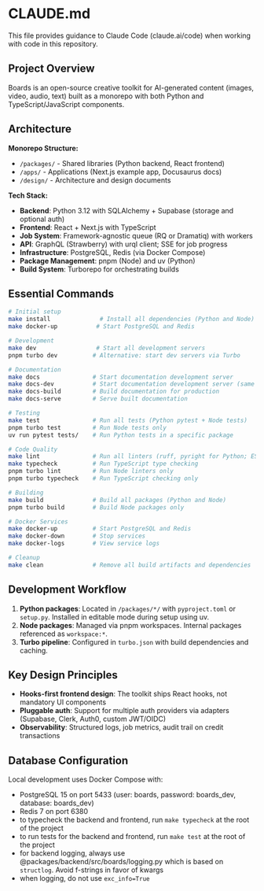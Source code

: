 # CLAUDE.md

This file provides guidance to Claude Code (claude.ai/code) when working with code in this repository.

## Project Overview

Boards is an open-source creative toolkit for AI-generated content (images, video, audio, text) built as a monorepo with both Python and TypeScript/JavaScript components.

## Architecture

**Monorepo Structure:**

- `/packages/` - Shared libraries (Python backend, React frontend)
- `/apps/` - Applications (Next.js example app, Docusaurus docs)
- `/design/` - Architecture and design documents

**Tech Stack:**

- **Backend**: Python 3.12 with SQLAlchemy + Supabase (storage and optional auth)
- **Frontend**: React + Next.js with TypeScript
- **Job System**: Framework-agnostic queue (RQ or Dramatiq) with workers
- **API**: GraphQL (Strawberry) with urql client; SSE for job progress
- **Infrastructure**: PostgreSQL, Redis (via Docker Compose)
- **Package Management**: pnpm (Node) and uv (Python)
- **Build System**: Turborepo for orchestrating builds

## Essential Commands

```bash
# Initial setup
make install              # Install all dependencies (Python and Node)
make docker-up           # Start PostgreSQL and Redis

# Development
make dev                 # Start all development servers
pnpm turbo dev          # Alternative: start dev servers via Turbo

# Documentation
make docs               # Start documentation development server
make docs-dev           # Start documentation development server (same as above)
make docs-build         # Build documentation for production
make docs-serve         # Serve built documentation

# Testing
make test               # Run all tests (Python pytest + Node tests)
pnpm turbo test         # Run Node tests only
uv run pytest tests/    # Run Python tests in a specific package

# Code Quality
make lint               # Run all linters (ruff, pyright for Python; ESLint for JS)
make typecheck          # Run TypeScript type checking
pnpm turbo lint         # Run Node linters only
pnpm turbo typecheck    # Run TypeScript checking only

# Building
make build              # Build all packages (Python and Node)
pnpm turbo build        # Build Node packages only

# Docker Services
make docker-up          # Start PostgreSQL and Redis
make docker-down        # Stop services
make docker-logs        # View service logs

# Cleanup
make clean              # Remove all build artifacts and dependencies
```

## Development Workflow

1. **Python packages**: Located in `/packages/*/` with `pyproject.toml` or `setup.py`. Installed in editable mode during setup using uv.
2. **Node packages**: Managed via pnpm workspaces. Internal packages referenced as `workspace:*`.
3. **Turbo pipeline**: Configured in `turbo.json` with build dependencies and caching.

## Key Design Principles

- **Hooks-first frontend design**: The toolkit ships React hooks, not mandatory UI components
- **Pluggable auth**: Support for multiple auth providers via adapters (Supabase, Clerk, Auth0, custom JWT/OIDC)
- **Observability**: Structured logs, job metrics, audit trail on credit transactions

## Database Configuration

Local development uses Docker Compose with:

- PostgreSQL 15 on port 5433 (user: boards, password: boards_dev, database: boards_dev)
- Redis 7 on port 6380
- to typecheck the backend and frontend, run `make typecheck` at the root of the project
- to run tests for the backend and frontend, run `make test` at the root of the project
- for backend logging, always use @packages/backend/src/boards/logging.py which is based on `structlog`. Avoid f-strings in favor of kwargs
- when logging, do not use `exc_info=True`